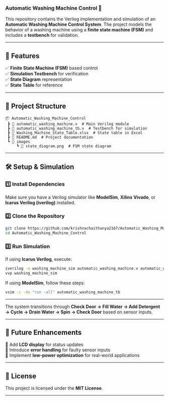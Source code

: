 ### Automatic Washing Machine Control 🚀  

This repository contains the Verilog implementation and simulation of an **Automatic Washing Machine Control System**. The project models the behavior of a washing machine using a **finite state machine (FSM)** and includes a **testbench** for validation.  

---

## 📌 Features  
✅ **Finite State Machine (FSM)** based control  
✅ **Simulation Testbench** for verification  
✅ **State Diagram** representation  
✅ **State Table** for reference  

---

## 📁 Project Structure  

```
📦 Automatic_Washing_Machine_Control  
 ┣ 📜 automatic_washing_machine.v  # Main Verilog module  
 ┣ 📜 automatic_washing_machine_tb.v  # Testbench for simulation  
 ┣ 📜 Washing_Machine_State_Table.xlsx  # State table in Excel  
 ┣ 📜 README.md  # Project documentation  
 ┗ 📂 images  
     ┗ 📜 state_diagram.png  # FSM state diagram  
```  

---

## 🛠️ Setup & Simulation  

### 1️⃣ Install Dependencies  
Make sure you have a Verilog simulator like **ModelSim**, **Xilinx Vivado**, or **Icarus Verilog (iverilog)** installed.  

### 2️⃣ Clone the Repository  
```bash
git clone https://github.com/krishnachaithanya2167/Automatic_Washing_Machine_Control.git  
cd Automatic_Washing_Machine_Control  
```  

### 3️⃣ Run Simulation  
If using **Icarus Verilog**, execute:  
```bash
iverilog -o washing_machine_sim automatic_washing_machine.v automatic_washing_machine_tb.v  
vvp washing_machine_sim  
```  

If using **ModelSim**, follow these steps:  
```bash
vsim -c -do "run -all" automatic_washing_machine_tb  
```  

---

The system transitions through **Check Door → Fill Water → Add Detergent → Cycle → Drain Water → Spin → Check Door** based on sensor inputs.  

---

## 📌 Future Enhancements  
🔹 Add **LCD display** for status updates  
🔹 Introduce **error handling** for faulty sensor inputs  
🔹 Implement **low-power optimization** for real-world applications  

---

## 📜 License  
This project is licensed under the **MIT License**.  

---
